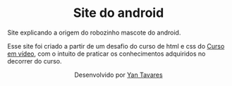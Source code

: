 <h1 align=center>Site do android</h1>
<p>Site explicando a origem do robozinho mascote do android.</p>
<p>Esse site foi criado a partir de um desafio do curso de html e css do <a href="https://www.cursoemvideo.com/" target = "_blank" rel = "external" >Curso em vídeo</a>, com o intuito de praticar os conhecimentos adquiridos no decorrer do curso.</p>

<div align=center>
    <p>Desenvolvido por <a href="https://github.com/yantvrs" target = "_blank" rel = "external" >Yan Tavares</a></p>
</div>
